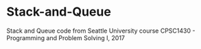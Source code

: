 # Stack-and-Queue
Stack and Queue code from Seattle University course CPSC1430 - Programming and Problem Solving I, 2017
